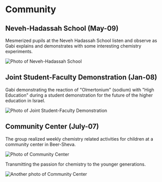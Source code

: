
Community
=========

Neveh-Hadassah School (May-09)
------------------------------

Mesmerized pupils at the Neveh Hadassah School listen and observe as Gabi explains and demonstrates with some interesting chemistry experiments.

![Photo of Neveh-Hadassah School][4]

Joint Student-Faculty Demonstration (Jan-08)
--------------------------------------------

Gabi demonstrating the reaction of "Olmertonium" (sodium) with "High Education" during a student demonstration for the future of the higher education in Israel.

![Photo of Joint Student-Faculty Demonstration][3]

Community Center (July-07)
--------------------------

The group realized weekly chemistry related activities for children at a community center in Beer-Sheva.

![Photo of Community Center][1]

Transmitting the passion for chemistry to the younger generations.

![Another photo of Community Center][2]


  [1]: http://localhost:5000/static/uploads/community1.jpg
  [2]: http://localhost:5000/static/uploads/community2.jpg
  [3]: http://localhost:5000/static/uploads/community3.jpg
  [4]: http://localhost:5000/static/uploads/community4.jpg